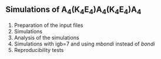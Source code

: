 ## Simulations of A<sub>4</sub>(K<sub>4</sub>E<sub>4</sub>)A<sub>4</sub>(K<sub>4</sub>E<sub>4</sub>)A<sub>4</sub>

1. Preparation of the input files
2. Simulations
3. Analysis of the simulations
4. Simulations with igb=7 and using *mbondi* instead of *bondi*
5. Reproducibility tests


